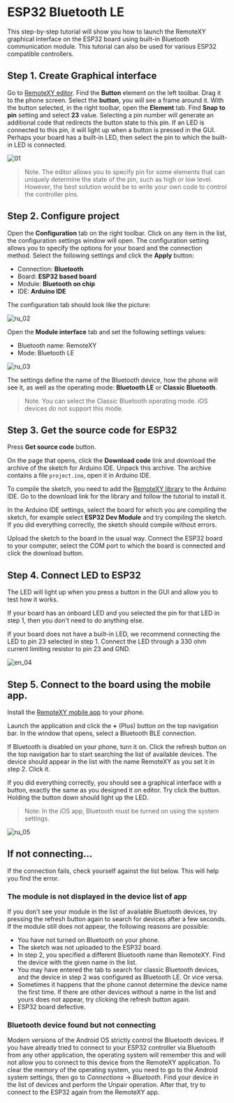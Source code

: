 # ESP32 Bluetooth LE

This step-by-step tutorial will show you how to launch the RemoteXY graphical interface on the ESP32 board using built-in Bluetooth communication module. This tutorial can also be used for various ESP32 compatible controllers.

## Step 1. Create Graphical interface

Go to [RemoteXY editor](https://remotexy.com/ru/editor/). Find the **Button** element on the left toolbar. Drag it to the phone screen. Select the **button**, you will see a frame around it. With the button selected, in the right toolbar, open the **Element** tab. Find **Snap to pin** setting and select **23** value. Selecting a pin number will generate an additional code that redirects the button state to this pin. If an LED is connected to this pin, it will light up when a button is pressed in the GUI. Perhaps your board has a built-in LED, then select the pin to which the built-in LED is connected.

![01](en_01.jpg)

> Note. The editor allows you to specify pin for some elements that can uniquely determine the state of the pin, such as high or low level. However, the best solution would be to write your own code to control the controller pins.

## Step 2. Configure project

Open the **Configuration** tab on the right toolbar. Click on any item in the list, the configuration settings window will open. The configuration setting allows you to specify the options for your board and the connection method. Select the following settings and click the **Apply** button:

- Connection: **Bluetooth**
- Board: **ESP32 based board**
- Module: **Bluetooth on chip**
- IDE: **Arduino IDE**

The configuration tab should look like the picture:

![ru_02](en_02.png)

Open the **Module interface** tab and set the following settings values:

- Bluetooth name: RemoteXY
- Mode: Bluetooth LE

![ru_03](en_03.png)

The settings define the name of the Bluetooth device, how the phone will see it, as well as the operating mode: **Bluetooth LE** or **Classic Bluetooth**. 

> Note. You can select the Classic Bluetooth operating mode. iOS devices do not support this mode.

## Step 3. Get the source code for ESP32

Press **Get source code** button.

On the page that opens, click the **Download code** link and download the archive of the sketch for Arduino IDE. Unpack this archive. The archive contains a file `project.ino`, open it in Arduino IDE.

To compile the sketch, you need to add the [RemoteXY library](https://remotexy.com/ru/library/) to the Arduino IDE. Go to the download link for the library and follow the tutorial to install it.

In the Arduino IDE settings, select the board for which you are compiling the sketch, for example select **ESP32 Dev Module** and try compiling the sketch. If you did everything correctly, the sketch should compile without errors.

Upload the sketch to the board in the usual way. Connect the ESP32 board to your computer, select the COM port to which the board is connected and click the download button.

## Step 4. Connect LED to ESP32

The LED will light up when you press a button in the GUI and allow you to test how it works.

If your board has an onboard LED and you selected the pin for that LED in step 1, then you don't need to do anything else.

If your board does not have a built-in LED, we recommend connecting the LED to pin 23 selected in step 1. Connect the LED through a 330 ohm current limiting resistor to pin 23 and GND.

![en_04](en_04.png)

## Step 5. Connect to the board using the mobile app.

Install the [RemoteXY mobile app](https://remotexy.com/ru/download/) to your phone.

Launch the application and click the **+** (Plus) button on the top navigation bar. In the window that opens, select a Bluetooth BLE connection.

If Bluetooth is disabled on your phone, turn it on. Click the refresh button on the top navigation bar to start searching the list of available devices. The device should appear in the list with the name RemoteXY as you set it in step 2. Click it.

If you did everything correctly, you should see a graphical interface with a button, exactly the same as you designed it on editor. Try click the button. Holding the button down should light up the LED.

> Note: In the iOS app, Bluetooth must be turned on using the system settings.

![ru_05](en_05.jpg)

## If not connecting...

If the connection fails, check yourself against the list below. This will help you find the error.

### The module is not displayed in the device list of app

If you don't see your module in the list of available Bluetooth devices, try pressing the refresh button again to search for devices after a few seconds. If the module still does not appear, the following reasons are possible:

- You have not turned on Bluetooth on your phone.
- The sketch was not uploaded to the ESP32 board.
- In step 2, you specified a different Bluetooth name than RemoteXY. Find the device with the given name in the list.
- You may have entered the tab to search for classic Bluetooth devices, and the device in step 2 was configured as Bluetooth LE. Or vice versa.
- Sometimes it happens that the phone cannot determine the device name the first time. If there are other devices without a name in the list and yours does not appear, try clicking the refresh button again.
- ESP32 board defective.

### Bluetooth device found but not connecting

Modern versions of the Android OS strictly control the Bluetooth devices. If you have already tried to connect to your ESP32 controller via Bluetooth from any other application, the operating system will remember this and will not allow you to connect to this device from the RemoteXY application. To clear the memory of the operating system, you need to go to the Android system settings, then go to *Connections* -> *Bluetooth*. Find your device in the list of devices and perform the Unpair operation. After that, try to connect to the ESP32 again from the RemoteXY app.
